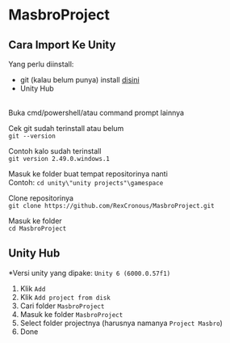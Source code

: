 # MasbroProject
## Cara Import Ke Unity

Yang perlu diinstall:<br>
- git (kalau belum punya) install [disini](https://git-scm.com/downloads)
- Unity Hub

<br>Buka cmd/powershell/atau command prompt lainnya<br>

Cek git sudah terinstall atau belum<br>
```git --version```

Contoh kalo sudah terinstall<br>
```git version 2.49.0.windows.1```

Masuk ke folder buat tempat repositorinya nanti<br>
Contoh:
```cd unity\"unity projects"\gamespace```

Clone repositorinya<br>
```git clone https://github.com/RexCronous/MasbroProject.git```

Masuk ke folder<br>
```cd MasbroProject```

## Unity Hub
*Versi unity yang dipake: ```Unity 6 (6000.0.57f1)```<br>

1. Klik ```Add```<br>
2. Klik ```Add project from disk```<br>
3. Cari folder ```MasbroProject```<br>
4. Masuk ke folder ```MasbroProject```<br>
5. Select folder projectnya (harusnya namanya ```Project Masbro```)<br>
6. Done
